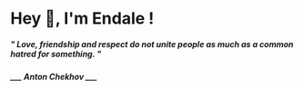 <h1 title="head"> Hey 👋, I'm Endale !</h1>

**<h5><i>" Love, friendship and respect do not unite people as much as a common hatred for something. "</i></h5>**

*<b>___ Anton Chekhov ___</b>*
